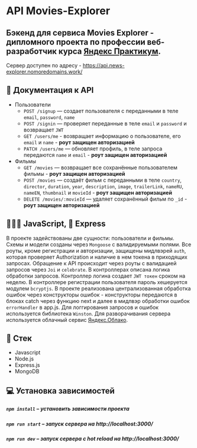 # API Movies-Explorer

## Бэкенд для сервиса Movies Explorer - дипломного проекта по профессии веб-разработчик курса [Яндекс Практикум](https://praktikum.yandex.ru "Яндекс Практикум").

Сервер доступен по адресу - https://api.news-explorer.nomoredomains.work/

## 📖 Документация к API

+ Пользователи
  + `POST /signup` — создает пользователя с переданными в теле `email`, `password`, `name`
  + `POST /signin` — проверяет переданные в теле `email` и `password` и возвращает `JWT`
  + `GET /users/me` - возвращает информацию о пользователе, его `email` и `name` - **роут защищен авторизацией**
  + `PATCH /users/me` — обновляет профиль, в теле запроса передаются `name` и `email` - **роут защищен авторизацией**
+ Фильмы
  + `GET /movies` — возвращает все сохранённые пользователем фильмы - **роут защищен авторизацией**
  + `POST /movies` — создаёт фильм с переданными в теле `country`, `director`, `duration`, `year`, `description`, `image`, `trailerLink`, `nameRU`, `nameEN`, `thumbnail` и `movieId` - **роут защищен авторизацией**
  + `DELETE /movies/:movieId` — удаляет сохранённый фильм по `_id` - **роут защищен авторизацией**

## 👨🏻‍💻 JavaScript, 🚂 Express

В проекте задействованы две сущности: пользователи и фильмы. Схемы и модели созданы через `Mongoose` с валидируемыми полями. Все роуты, кроме регистрации и авторизации, защищены мидлвэрей `auth`, которая проверяет Authorization и наличие в нем токена в приходящих запросах. Обращение к API происходит через роуты с валидацией запросов через `Joi` и `celebrate`. В контроллерах описана логика обработки запросов. Контроллер логина создает `JWT токен` сроком на неделю. В контроллере регистрации пользователя пароль хешеруется модулем `bcryptjs`. В проекте реализована централизованная обработка ошибок через конструкторы ошибок - конструкторы передаются в блоках catch через функцию next и далее в мидлвэр обработки ошибок `errorHandler` в app.js. Для логгирования запросов и ошибок используется библиотека `Winston`.
Для разворачивания сервера используется облачный сервис [Яндекс.Облако](https://cloud.yandex.ru/).

## 📃 Стек

- Javascript
- Node.js
- Express.js
- MongoDB


## 💻 Установка зависимостей

##### `npm install` – установить зависимости проекта

##### `npm run start` – запуск сервера на http://localhost:3000/

##### `npm run dev` – запуск сервера с hot reload на http://localhost:3000/
